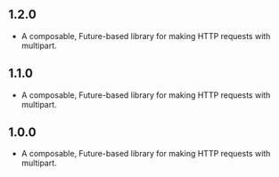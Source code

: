 ## 1.2.0

* A composable, Future-based library for making HTTP requests with multipart.

## 1.1.0

* A composable, Future-based library for making HTTP requests with multipart.

## 1.0.0

* A composable, Future-based library for making HTTP requests with multipart.